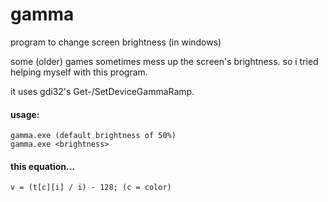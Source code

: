 # gamma
program to change screen brightness (in windows)

some (older) games sometimes mess up the screen's brightness.
so i tried helping myself with this program.

it uses gdi32's Get-/SetDeviceGammaRamp.

#### usage:
```
gamma.exe (default brightness of 50%)
gamma.exe <brightness>
```

#### this equation...
```
v = (t[c][i] / i) - 128; (c = color)
```
